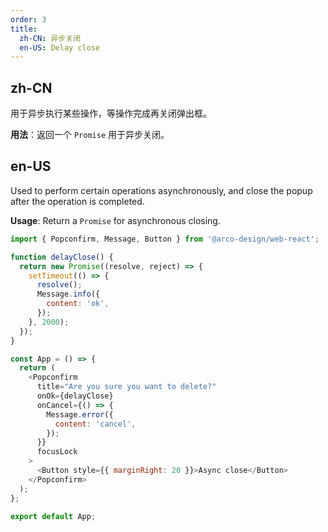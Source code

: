 ```yaml
---
order: 3
title:
  zh-CN: 异步关闭
  en-US: Delay close
---
```


## zh-CN

用于异步执行某些操作，等操作完成再关闭弹出框。

**用法**：返回一个 `Promise` 用于异步关闭。

## en-US

Used to perform certain operations asynchronously, and close the popup after the operation is completed.

**Usage**: Return a `Promise` for asynchronous closing.

```js
import { Popconfirm, Message, Button } from '@arco-design/web-react';

function delayClose() {
  return new Promise((resolve, reject) => {
    setTimeout(() => {
      resolve();
      Message.info({
        content: 'ok',
      });
    }, 2000);
  });
}

const App = () => {
  return (
    <Popconfirm
      title="Are you sure you want to delete?"
      onOk={delayClose}
      onCancel={() => {
        Message.error({
          content: 'cancel',
        });
      }}
      focusLock
    >
      <Button style={{ marginRight: 20 }}>Async close</Button>
    </Popconfirm>
  );
};

export default App;
```
